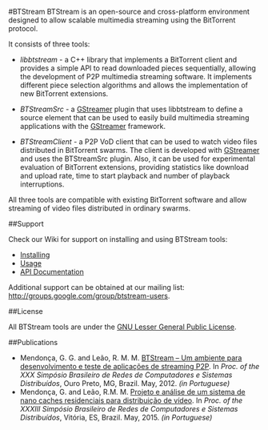 #BTStream
BTStream is an open-source and cross-platform environment designed to allow scalable multimedia streaming using the BitTorrent protocol.

It consists of three tools:

  * *libbtstream* - a C++ library that implements a BitTorrent client and provides a simple API to read downloaded pieces sequentially, allowing the development of P2P multimedia streaming software. It implements different piece selection algorithms and allows the implementation of new BitTorrent extensions.

  * *BTStreamSrc* - a [GStreamer](http://gstreamer.freedesktop.org/) plugin that uses libbtstream to define a source element that can be used to easily build multimedia streaming applications with the [GStreamer](http://gstreamer.freedesktop.org/) framework.

  * *BTStreamClient* - a P2P VoD client that can be used to watch video files distributed in BitTorrent swarms. The client is developed with [GStreamer](http://gstreamer.freedesktop.org/) and uses the BTStreamSrc plugin. Also, it can be used for experimental evaluation of BitTorrent extensions, providing statistics like download and upload rate, time to start playback and number of playback interruptions.

All three tools are compatible with existing BitTorrent software and allow streaming of video files distributed in ordinary swarms.

##Support

Check our Wiki for support on installing and using BTStream tools:

  * [Installing](https://github.com/gabrielgmendonca/btstream/wiki/Installing)
  * [Usage](https://github.com/gabrielgmendonca/btstream/wiki/Usage)
  * [API Documentation](https://rawgit.com/gabrielgmendonca/btstream/master/libbtstream/doc/html/classbtstream_1_1_b_t_stream.html)

Additional support can be obtained at our mailing list: http://groups.google.com/group/btstream-users.

##License

All BTStream tools are under the [GNU Lesser General Public License](http://www.gnu.org/copyleft/lesser.html).

##Publications

  * Mendonça, G. G. and Leão, R. M. M. [BTStream – Um ambiente para desenvolvimento e teste de aplicações de streaming P2P](https://www.land.ufrj.br/laboratory/repository/upfiles/inproceedings/BTStream_SBRC.pdf). In _Proc. of the XXX Simpósio Brasileiro de Redes de Computadores e Sistemas Distribuídos_, Ouro Preto, MG, Brazil. May, 2012. *(in Portuguese)*
  * Mendonça, G. and Leão, R.M. M. [Projeto e análise de um sistema de nano caches residenciais para distribuição de vídeo](http://sbrc2015.ufes.br/wp-content/uploads/138604.1.pdf). In _Proc. of the XXXIII Simpósio Brasileiro de Redes de Computadores e Sistemas Distribuídos_, Vitória, ES, Brazil. May, 2015. *(in Portuguese)*

